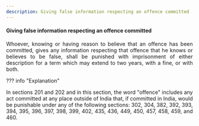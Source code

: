 ```yaml
---
description: Giving false information respecting an offence committed
---
```


#### Giving false information respecting an offence committed
<div style="text-align: justify">

Whoever, knowing or having reason to believe that an offence has been committed, gives any information respecting that offence that he knows or believes to be false, shall be punished with imprisonment of either description for a term which may extend to two years, with a fine, or with both.

</div>

??? info "Explanation"
    <div style="text-align: justify"> In sections 201 and 202 and in this section, the word "offence" includes any act committed at any place outside of India that, if committed in India, would be punishable under any of the following sections: 302, 304, 382, 392, 393, 394, 395, 396, 397, 398, 399, 402, 435, 436, 449, 450, 457, 458, 459, and 460.
